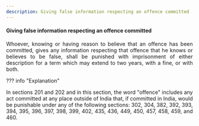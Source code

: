 ```yaml
---
description: Giving false information respecting an offence committed
---
```


#### Giving false information respecting an offence committed
<div style="text-align: justify">

Whoever, knowing or having reason to believe that an offence has been committed, gives any information respecting that offence that he knows or believes to be false, shall be punished with imprisonment of either description for a term which may extend to two years, with a fine, or with both.

</div>

??? info "Explanation"
    <div style="text-align: justify"> In sections 201 and 202 and in this section, the word "offence" includes any act committed at any place outside of India that, if committed in India, would be punishable under any of the following sections: 302, 304, 382, 392, 393, 394, 395, 396, 397, 398, 399, 402, 435, 436, 449, 450, 457, 458, 459, and 460.
